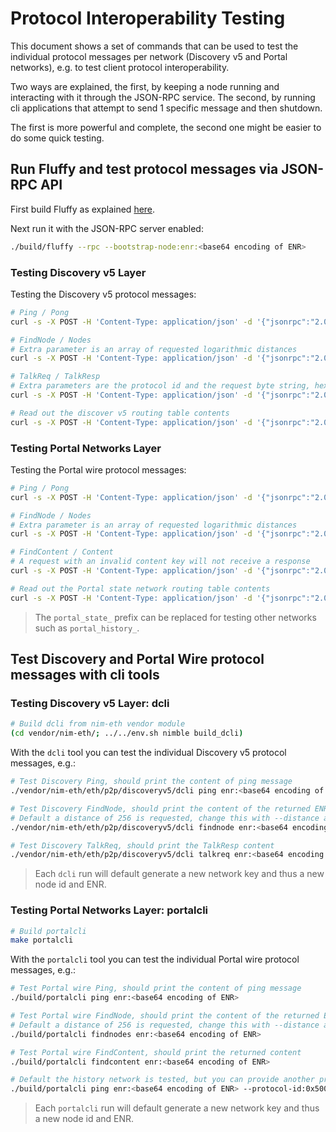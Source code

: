 # Protocol Interoperability Testing
This document shows a set of commands that can be used to test the individual
protocol messages per network (Discovery v5 and Portal networks), e.g. to test
client protocol interoperability.

Two ways are explained, the first, by keeping a node running and interacting
with it through the JSON-RPC service. The second, by running cli applications
that attempt to send 1 specific message and then shutdown.

The first is more powerful and complete, the second one might be easier to do
some quick testing.

## Run Fluffy and test protocol messages via JSON-RPC API

First build Fluffy as explained [here](./quick-start.md#build-the-fluffy-client).

Next run it with the JSON-RPC server enabled:
```bash
./build/fluffy --rpc --bootstrap-node:enr:<base64 encoding of ENR>
```

### Testing Discovery v5 Layer
Testing the Discovery v5 protocol messages:

```bash
# Ping / Pong
curl -s -X POST -H 'Content-Type: application/json' -d '{"jsonrpc":"2.0","id":"1","method":"discv5_ping","params":["enr:<base64 encoding of ENR>"]}' http://localhost:8545 | jq

# FindNode / Nodes
# Extra parameter is an array of requested logarithmic distances
curl -s -X POST -H 'Content-Type: application/json' -d '{"jsonrpc":"2.0","id":"1","method":"discv5_findNode","params":["enr:<base64 encoding of ENR>", [254, 255, 256]]}' http://localhost:8545 | jq

# TalkReq / TalkResp
# Extra parameters are the protocol id and the request byte string, hex encoded.
curl -s -X POST -H 'Content-Type: application/json' -d '{"jsonrpc":"2.0","id":"1","method":"discv5_talkReq","params":["enr:<base64 encoding of ENR>", "", ""]}' http://localhost:8545 | jq

# Read out the discover v5 routing table contents
curl -s -X POST -H 'Content-Type: application/json' -d '{"jsonrpc":"2.0","id":"1","method":"discv5_routingTableInfo","params":[]}' http://localhost:8545 | jq
```

### Testing Portal Networks Layer
Testing the Portal wire protocol messages:

```bash
# Ping / Pong
curl -s -X POST -H 'Content-Type: application/json' -d '{"jsonrpc":"2.0","id":"1","method":"portal_statePing","params":["enr:<base64 encoding of ENR>"]}' http://localhost:8545 | jq

# FindNode / Nodes
# Extra parameter is an array of requested logarithmic distances
curl -s -X POST -H 'Content-Type: application/json' -d '{"jsonrpc":"2.0","id":"1","method":"portal_stateFindNodes","params":["enr:<base64 encoding of ENR>", [254, 255, 256]]}' http://localhost:8545 | jq

# FindContent / Content
# A request with an invalid content key will not receive a response
curl -s -X POST -H 'Content-Type: application/json' -d '{"jsonrpc":"2.0","id":"1","method":"portal_stateFindContent","params":["enr:<base64 encoding of ENR>", "02829bd824b016326a401d083b33d092293333a830d1c390624d3bd4e409a61a858e5dcc5517729a9170d014a6c96530d64dd8621d"]}' http://localhost:8545 | jq

# Read out the Portal state network routing table contents
curl -s -X POST -H 'Content-Type: application/json' -d '{"jsonrpc":"2.0","id":"1","method":"portal_stateRoutingTableInfo","params":[]}' http://localhost:8545 | jq
```

> The `portal_state_` prefix can be replaced for testing other networks such as
`portal_history_`.

## Test Discovery and Portal Wire protocol messages with cli tools

### Testing Discovery v5 Layer: dcli

```bash
# Build dcli from nim-eth vendor module
(cd vendor/nim-eth/; ../../env.sh nimble build_dcli)
```

With the `dcli` tool you can test the individual Discovery v5 protocol messages,
e.g.:

```bash
# Test Discovery Ping, should print the content of ping message
./vendor/nim-eth/eth/p2p/discoveryv5/dcli ping enr:<base64 encoding of ENR>

# Test Discovery FindNode, should print the content of the returned ENRs
# Default a distance of 256 is requested, change this with --distance argument
./vendor/nim-eth/eth/p2p/discoveryv5/dcli findnode enr:<base64 encoding of ENR>

# Test Discovery TalkReq, should print the TalkResp content
./vendor/nim-eth/eth/p2p/discoveryv5/dcli talkreq enr:<base64 encoding of ENR>
```

> Each `dcli` run will default generate a new network key and thus a new node id
and ENR.

### Testing Portal Networks Layer: portalcli

```bash
# Build portalcli
make portalcli
```

With the `portalcli` tool you can test the individual Portal wire protocol
messages, e.g.:

```bash
# Test Portal wire Ping, should print the content of ping message
./build/portalcli ping enr:<base64 encoding of ENR>

# Test Portal wire FindNode, should print the content of the returned ENRs
# Default a distance of 256 is requested, change this with --distance argument
./build/portalcli findnodes enr:<base64 encoding of ENR>

# Test Portal wire FindContent, should print the returned content
./build/portalcli findcontent enr:<base64 encoding of ENR>

# Default the history network is tested, but you can provide another protocol id
./build/portalcli ping enr:<base64 encoding of ENR> --protocol-id:0x500B
```

> Each `portalcli` run will default generate a new network key and thus a new
node id and ENR.

